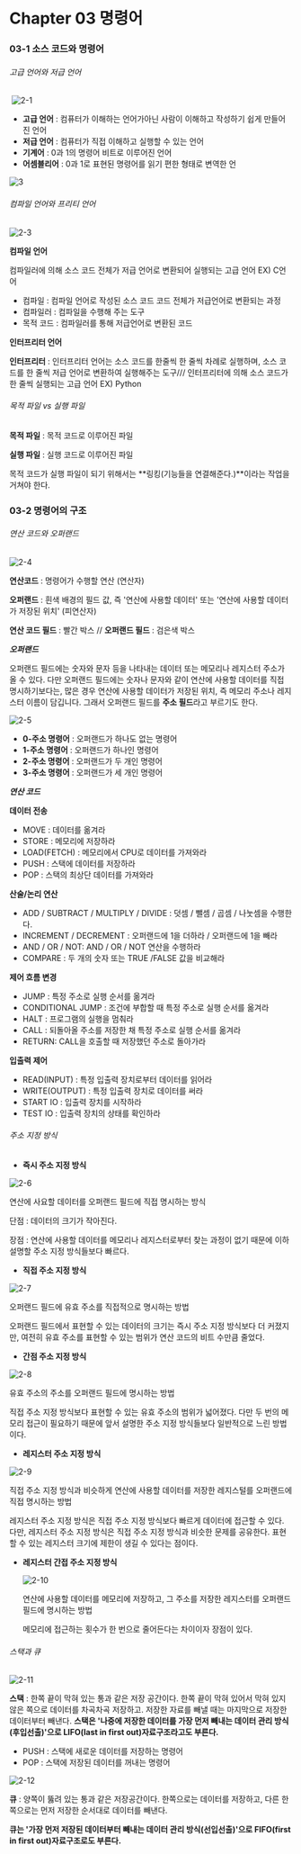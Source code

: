 # Chapter 03 명령어

### 03-1 소스 코드와 명령어

###### 고급 언어와 저급 언어

​	![2-1](https://github.com/JeongHwan0208/Computer-Instruction-operating-system/blob/main/Linux/%EC%BB%B4%ED%93%A8%ED%84%B0%20%EA%B5%AC%EC%A1%B0%20%26%20%EC%9A%B4%EC%98%81%EC%B2%B4%EC%A0%9C/%EC%BB%B4%ED%93%A8%ED%84%B0%20%EA%B5%AC%EC%A1%B0%20%26%20%EC%9A%B4%EC%98%81%EC%B2%B4%EC%A0%9C%20image/2-1.jpg
)

- **고급 언어** : 컴퓨터가 이해하는 언어가아닌 사람이 이해하고 작성하기 쉽게 만들어진 언어
- **저급 언어** : 컴퓨터가 직접 이해하고 실행할 수 있는 언어
- **기계어** : 0과 1의 명령어 비트로 이루어진 언어
- **어셈블리어** : 0과 1로 표현된 명령어를 읽기 편한 형태로 변역한 언

![3](https://github.com/JeongHwan0208/Computer-Instruction-operating-system/blob/main/Linux/%EC%BB%B4%ED%93%A8%ED%84%B0%20%EA%B5%AC%EC%A1%B0%20%26%20%EC%9A%B4%EC%98%81%EC%B2%B4%EC%A0%9C/%EC%BB%B4%ED%93%A8%ED%84%B0%20%EA%B5%AC%EC%A1%B0%20%26%20%EC%9A%B4%EC%98%81%EC%B2%B4%EC%A0%9C%20image/2-2.jpg)
###### 컴파일 언어와 프리티 언어

![2-3](https://github.com/JeongHwan0208/Computer-Instruction-operating-system/blob/main/Linux/%EC%BB%B4%ED%93%A8%ED%84%B0%20%EA%B5%AC%EC%A1%B0%20%26%20%EC%9A%B4%EC%98%81%EC%B2%B4%EC%A0%9C/%EC%BB%B4%ED%93%A8%ED%84%B0%20%EA%B5%AC%EC%A1%B0%20%26%20%EC%9A%B4%EC%98%81%EC%B2%B4%EC%A0%9C%20image/2-3.jpg)

**컴파일 언어**

컴파일러에 의해 소스 코드 전체가 저급 언어로 변환되어 실행되는 고급 언어 EX) C언어

- 컴파일 : 컴파일 언어로 작성된 소스 코드 코드 전체가 저급언어로 변환되는 과정
- 컴파일러 : 컴파일을 수행해 주는 도구
- 목적 코드 : 컴파일러를 통해 저급언어로 변환된 코드

**인터프리터 언어**

**인터프리터** : 인터프리터 언어는 소스 코드를 한줄씩 한 줄씩 차례로 실행하며, 소스 코드를 한 줄씩 저급 언어로 변환하여 실행해주는                 도구/// 인터프리터에 의해 소스 코드가 한 줄씩 실행되는 고급 언어 EX) Python

###### 목적 파일 vs 실행 파일

**목적 파일** : 목적 코드로 이루어진 파일

**실행 파일** : 실행 코드로 이루어진 파일

 목적 코드가 실행 파일이 되기 위해서는 **링킹(기능들을 연결해준다.)**이라는 작업을 거쳐야 한다.

### 03-2 명령어의 구조

###### 연산 코드와 오퍼랜드

![2-4](https://github.com/JeongHwan0208/Computer-Instruction-operating-system/blob/main/Linux/%EC%BB%B4%ED%93%A8%ED%84%B0%20%EA%B5%AC%EC%A1%B0%20%26%20%EC%9A%B4%EC%98%81%EC%B2%B4%EC%A0%9C/%EC%BB%B4%ED%93%A8%ED%84%B0%20%EA%B5%AC%EC%A1%B0%20%26%20%EC%9A%B4%EC%98%81%EC%B2%B4%EC%A0%9C%20image/2-4.jpg)

**연산코드** : 명령어가 수행할 연산 (연산자)

**오퍼랜드** : 흰색 배경의 필드 값, 즉 '연산에 사용할 데이터' 또는 '연산에 사용할 데이터가 저장된 위치' (피연산자)

**연산 코드 필드** : 빨간 박스 // **오퍼랜드 필드** : 검은색 박스 



***오퍼랜드***

 오퍼랜드 필드에는 숫자와 문자 등을 나타내는 데이터 또는 메모리나 레지스터 주소가 올 수 있다. 다만 오퍼랜드 필드에는 숫자나 문자와 같이 연산에 사용할 데이터를 직접 명시하기보다는, 많은 경우 연산에 사용할 데이터가 저장된 위치, 즉 메모리 주소나 레지스터 이름이 담깁니다. 그래서 오퍼랜드 필드를 **주소 필드**라고 부르기도 한다.

![2-5](https://github.com/JeongHwan0208/Computer-Instruction-operating-system/blob/main/Linux/%EC%BB%B4%ED%93%A8%ED%84%B0%20%EA%B5%AC%EC%A1%B0%20%26%20%EC%9A%B4%EC%98%81%EC%B2%B4%EC%A0%9C/%EC%BB%B4%ED%93%A8%ED%84%B0%20%EA%B5%AC%EC%A1%B0%20%26%20%EC%9A%B4%EC%98%81%EC%B2%B4%EC%A0%9C%20image/2-5.jpg)

- **0-주소 명령어** : 오퍼랜드가 하나도 없는 명령어
- **1-주소 명령어** : 오퍼랜드가 하나인 명령어
- **2-주소 명령어** : 오퍼랜드가 두 개인 명령어
- **3-주소 명령어** : 오퍼랜드가 세 개인 명령어



***연산 코드***

**데이터 전송**

- MOVE : 데이터를 옮겨라
- STORE : 메모리에 저장하라
- LOAD(FETCH) : 메모리에서 CPU로 데이터를 가져와라
- PUSH : 스택에 데이터를 저장하라
- POP : 스택의 최상단 데이터를 가져와라

**산술/논리 연산**

- ADD / SUBTRACT / MULTIPLY / DIVIDE : 덧셈 / 뺄셈 / 곱셈 / 나눗셈을 수행한다.
- INCREMENT / DECREMENT : 오퍼랜드에 1을 더하라 / 오퍼랜드에 1을 빼라
- AND / OR / NOT: AND / OR / NOT 연산을 수행하라
- COMPARE : 두 개의 숫자 또는 TRUE /FALSE 값을 비교해라

**제어 흐름 변경**

- JUMP : 특정 주소로 실행 순서를 옮겨라
- CONDITIONAL JUMP : 조건에 부합할 때 특정 주소로 실행 순서를 옮겨라
- HALT : 프로그램의 실행을 멈춰라
- CALL : 되돌아올 주소를 저장한 채 특정 주소로 실행 순서를 옮겨라
- RETURN: CALL을 호출할 때 저장했던 주소로 돌아가라

**입출력 제어**

- READ(INPUT) : 특정 입출력 장치로부터 데이터를 읽어라
- WRITE(OUTPUT) : 특정 입출력 장치로 데이터를 써라
- START IO : 입출력 장치를 시작하라
- TEST IO : 입출력 장치의 상태를 확인하라



###### 주소 지정 방식

- **즉시 주소 지정 방식**

![2-6](https://github.com/JeongHwan0208/Computer-Instruction-operating-system/blob/main/Linux/%EC%BB%B4%ED%93%A8%ED%84%B0%20%EA%B5%AC%EC%A1%B0%20%26%20%EC%9A%B4%EC%98%81%EC%B2%B4%EC%A0%9C/%EC%BB%B4%ED%93%A8%ED%84%B0%20%EA%B5%AC%EC%A1%B0%20%26%20%EC%9A%B4%EC%98%81%EC%B2%B4%EC%A0%9C%20image/2-6.jpg)

 연산에 사요할 데이터를 오퍼랜드 필드에 직접 명시하는 방식 

단점 : 데이터의 크기가 작아진다. 

장점 : 연산에 사용할 데이터를 메모리나 레지스터로부터 찾는 과정이 없기 때문에 이하 설명할 주소 지정 방식들보다 빠르다.

- **직접 주소 지정 방식**

![2-7](https://github.com/JeongHwan0208/Computer-Instruction-operating-system/blob/main/Linux/%EC%BB%B4%ED%93%A8%ED%84%B0%20%EA%B5%AC%EC%A1%B0%20%26%20%EC%9A%B4%EC%98%81%EC%B2%B4%EC%A0%9C/%EC%BB%B4%ED%93%A8%ED%84%B0%20%EA%B5%AC%EC%A1%B0%20%26%20%EC%9A%B4%EC%98%81%EC%B2%B4%EC%A0%9C%20image/2-7.jpg)

 오퍼랜드 필드에 유효 주소를 직접적으로 명시하는 방법

오퍼랜드 필드에서 표현할 수 있는 데이터의 크기는 즉시 주소 지정 방식보다 더 커졌지만, 여전히 유효 주소를 표현할 수 있는 범위가 연산 코드의 비트 수만큼 줄었다.

- **간점 주소 지정 방식**

![2-8](https://github.com/JeongHwan0208/Computer-Instruction-operating-system/blob/main/Linux/%EC%BB%B4%ED%93%A8%ED%84%B0%20%EA%B5%AC%EC%A1%B0%20%26%20%EC%9A%B4%EC%98%81%EC%B2%B4%EC%A0%9C/%EC%BB%B4%ED%93%A8%ED%84%B0%20%EA%B5%AC%EC%A1%B0%20%26%20%EC%9A%B4%EC%98%81%EC%B2%B4%EC%A0%9C%20image/2-8.jpg)

 유효 주소의 주소를 오퍼랜드 필드에 명시하는 방법

직접 주소 지정 방식보다 표현할 수 있는 유효 주소의 범위가 넓어졌다. 다만 두 번의 메모리 접근이 필요하기 때문에 앞서 설명한 주소 지정 방식들보다 일반적으로 느린 방법이다.

- **레지스터 주소 지정 방식**

![2-9](https://github.com/JeongHwan0208/Computer-Instruction-operating-system/blob/main/Linux/%EC%BB%B4%ED%93%A8%ED%84%B0%20%EA%B5%AC%EC%A1%B0%20%26%20%EC%9A%B4%EC%98%81%EC%B2%B4%EC%A0%9C/%EC%BB%B4%ED%93%A8%ED%84%B0%20%EA%B5%AC%EC%A1%B0%20%26%20%EC%9A%B4%EC%98%81%EC%B2%B4%EC%A0%9C%20image/2-9.jpg)

 직접 주소 지정 방식과 비슷하게 연산에 사용할 데이터를 저장한 레지스털를 오퍼랜드에 직접 명시하는 방법

레지스터 주소 지정 방식은 직접 주소 지정 방식보다 빠르게 데이터에 접근할 수 있다. 다만, 레지스터 주소 지정 방식은 직접 주소 지정 방식과 비슷한 문제를 공유한다. 표현할 수 있는 레지스터 크기에 제한이 생길 수 있다는 점이다.

- **레지스터 간접 주소 지정 방식**

  ![2-10](https://github.com/JeongHwan0208/Computer-Instruction-operating-system/blob/main/Linux/%EC%BB%B4%ED%93%A8%ED%84%B0%20%EA%B5%AC%EC%A1%B0%20%26%20%EC%9A%B4%EC%98%81%EC%B2%B4%EC%A0%9C/%EC%BB%B4%ED%93%A8%ED%84%B0%20%EA%B5%AC%EC%A1%B0%20%26%20%EC%9A%B4%EC%98%81%EC%B2%B4%EC%A0%9C%20image/2-10.jpg)

   연산에 사용할 데이터를 메모리에 저장하고, 그 주소를 저장한 레지스터를 오퍼랜드 필드에 명시하는 방법

  메모리에 접근하는 횟수가 한 번으로 줄어든다는 차이이자 장점이 있다. 

###### 스택과 큐

![2-11](https://github.com/JeongHwan0208/Computer-Instruction-operating-system/blob/main/Linux/%EC%BB%B4%ED%93%A8%ED%84%B0%20%EA%B5%AC%EC%A1%B0%20%26%20%EC%9A%B4%EC%98%81%EC%B2%B4%EC%A0%9C/%EC%BB%B4%ED%93%A8%ED%84%B0%20%EA%B5%AC%EC%A1%B0%20%26%20%EC%9A%B4%EC%98%81%EC%B2%B4%EC%A0%9C%20image/2-11.jpg)

**스택** : 한쪽 끝이 막혀 있는 통과 같은 저장 공간이다. 한쪽 끝이 막혀 있어서 막혀 있지 않은 쪽으로 데이터를 차곡차곡 저장하고. 저장한 자료를 빼낼 때는 마지막으로 저장한 데이터부터 빼낸다. **스택은 '나중에 저장한 데이터를 가장 먼저 빼내는 데이터 관리 방식(후입선출)'으로 LIFO(last in first out)자료구조라고도 부른다.**

- PUSH : 스택에 새로운 데이터를 저장하는 명령어
- POP : 스택에 저장된 데이터를 꺼내는 명령어

![2-12](https://github.com/JeongHwan0208/Computer-Instruction-operating-system/blob/main/Linux/%EC%BB%B4%ED%93%A8%ED%84%B0%20%EA%B5%AC%EC%A1%B0%20%26%20%EC%9A%B4%EC%98%81%EC%B2%B4%EC%A0%9C/%EC%BB%B4%ED%93%A8%ED%84%B0%20%EA%B5%AC%EC%A1%B0%20%26%20%EC%9A%B4%EC%98%81%EC%B2%B4%EC%A0%9C%20image/2-12.jpg)

**큐** : 양쪽이 뚫려 있는 통과 같은 저장공간이다. 한쪽으로는 데이터를 저장하고, 다른 한쪽으로는 먼저 저장한 순서대로 데이터를 빼낸다.

**큐는 '가장 먼저 저장된 데이터부터 빼내는 데이터 관리 방식(선입선출)'으로 FIFO(first in first out)자료구조로도 부른다.**
